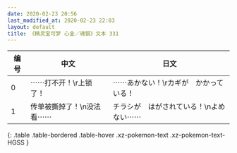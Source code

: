 ```yaml
---
date: 2020-02-23 20:56
last_modified_at: 2020-02-23 22:03
layout: default
title: 《精灵宝可梦 心金／魂银》文本 331
---
```

| 编号 | 中文 | 日文 |
| ---- | ---- | ---- |
| 0 | ⋯⋯打不开！\r上锁了！ | ⋯⋯あかない！\rカギが　かかっている！ |
| 1 | 传单被撕掉了！\n没法看⋯⋯ | チラシが　はがされている！\nよめない⋯⋯ |
{: .table .table-bordered .table-hover .xz-pokemon-text .xz-pokemon-text-HGSS }